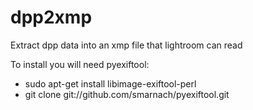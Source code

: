 dpp2xmp
=======

Extract dpp data into an xmp file that lightroom can read

To install you will need pyexiftool:
 - sudo apt-get install libimage-exiftool-perl
 - git clone git://github.com/smarnach/pyexiftool.git
